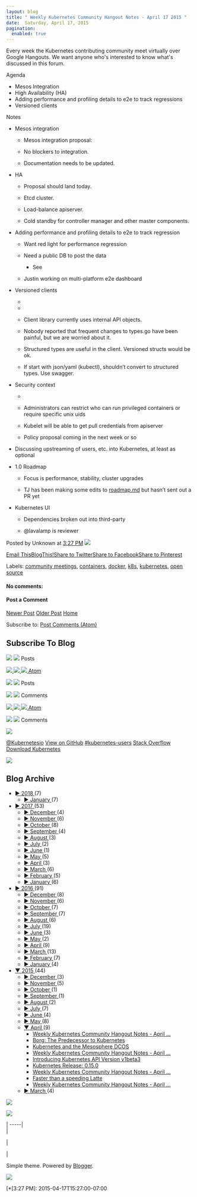 ```yaml
---
layout: blog
title: " Weekly Kubernetes Community Hangout Notes - April 17 2015 "
date:  Saturday, April 17, 2015
pagination:
  enabled: true
---
```

Every week the Kubernetes contributing community meet virtually over Google Hangouts. We want anyone who's interested to know what's discussed in this forum.  

Agenda  

* Mesos Integration
* High Availability (HA)
* Adding performance and profiling details to e2e to track regressions
* Versioned clients

Notes  


* Mesos integration

    * Mesos integration proposal:

    * No blockers to integration.

    * Documentation needs to be updated.
* HA

    * Proposal should land today.

    * Etcd cluster.

    * Load-balance apiserver.

    * Cold standby for controller manager and other master components.
* Adding performance and profiling details to e2e to track regression

    * Want red light for performance regression

    * Need a public DB to post the data

        * See

    * Justin working on multi-platform e2e dashboard
* Versioned clients

    *

    *

    * Client library currently uses internal API objects.

    * Nobody reported that frequent changes to types.go have been painful, but we are worried about it.

    * Structured types are useful in the client. Versioned structs would be ok.

    * If start with json/yaml (kubectl), shouldn’t convert to structured types. Use swagger.
* Security context

    *

    * Administrators can restrict who can run privileged containers or require specific unix uids

    * Kubelet will be able to get pull credentials from apiserver

    * Policy proposal coming in the next week or so
* Discussing upstreaming of users, etc. into Kubernetes, at least as optional
* 1.0 Roadmap

    * Focus is performance, stability, cluster upgrades

    * TJ has been making some edits to [roadmap.md][4] but hasn’t sent out a PR yet
* Kubernetes UI

    * Dependencies broken out into third-party

    * @lavalamp is reviewer

Posted by  Unknown at  [3:27 PM][5] [ ![][6] ][7]

[Email This][8][BlogThis!][9][Share to Twitter][10][Share to Facebook][11][Share to Pinterest][12]

Labels: [community meetings][13], [containers][14], [docker][15], [k8s][16], [kubernetes][17], [open source][18]

#### No comments:

#### Post a Comment

[Newer Post][19] [Older Post][20] [Home][3]

Subscribe to: [Post Comments (Atom)][21]

## Subscribe To Blog

![][22] ![][23] Posts

[ ![][24] ][25] [ ![][26] ][27] [ ![][23] Atom ][28]

![][22] ![][23] Posts

![][22] ![][23] Comments

[ ![][24] ][29] [ ![][26] ][30] [ ![][23] Atom ][21]

![][22] ![][23] Comments

[ ![][31] ][32]

[@Kubernetesio][33] [View on GitHub][34] [#kubernetes-users][35] [Stack Overflow][36] [Download Kubernetes][37]

[ ![][31] ][38]

## Blog Archive

* [ ►  ][39] [ 2018 ][40] (7)
    * [ ►  ][39] [ January ][41] (7)
* [ ►  ][39] [ 2017 ][42] (53)
    * [ ►  ][39] [ December ][43] (4)
    * [ ►  ][39] [ November ][44] (6)
    * [ ►  ][39] [ October ][45] (8)
    * [ ►  ][39] [ September ][46] (4)
    * [ ►  ][39] [ August ][47] (3)
    * [ ►  ][39] [ July ][48] (2)
    * [ ►  ][39] [ June ][49] (1)
    * [ ►  ][39] [ May ][50] (5)
    * [ ►  ][39] [ April ][51] (3)
    * [ ►  ][39] [ March ][52] (6)
    * [ ►  ][39] [ February ][53] (5)
    * [ ►  ][39] [ January ][54] (6)
* [ ►  ][39] [ 2016 ][55] (91)
    * [ ►  ][39] [ December ][56] (8)
    * [ ►  ][39] [ November ][57] (6)
    * [ ►  ][39] [ October ][58] (7)
    * [ ►  ][39] [ September ][59] (7)
    * [ ►  ][39] [ August ][60] (6)
    * [ ►  ][39] [ July ][61] (19)
    * [ ►  ][39] [ June ][62] (3)
    * [ ►  ][39] [ May ][63] (2)
    * [ ►  ][39] [ April ][64] (9)
    * [ ►  ][39] [ March ][65] (13)
    * [ ►  ][39] [ February ][66] (7)
    * [ ►  ][39] [ January ][67] (4)
* [ ▼  ][39] [ 2015 ][68] (44)
    * [ ►  ][39] [ December ][69] (3)
    * [ ►  ][39] [ November ][70] (5)
    * [ ►  ][39] [ October ][71] (1)
    * [ ►  ][39] [ September ][72] (1)
    * [ ►  ][39] [ August ][73] (2)
    * [ ►  ][39] [ July ][74] (7)
    * [ ►  ][39] [ June ][75] (4)
    * [ ►  ][39] [ May ][76] (8)
    * [ ▼  ][39] [ April ][77] (9)
        * [Weekly Kubernetes Community Hangout Notes - April ...][78]
        * [Borg: The Predecessor to Kubernetes][79]
        * [Kubernetes and the Mesosphere DCOS][80]
        * [Weekly Kubernetes Community Hangout Notes - April ...][81]
        * [Introducing Kubernetes API Version v1beta3][82]
        * [Kubernetes Release: 0.15.0][83]
        * [Weekly Kubernetes Community Hangout Notes - April ...][84]
        * [Faster than a speeding Latte][85]
        * [Weekly Kubernetes Community Hangout Notes - April ...][86]
    * [ ►  ][39] [ March ][87] (4)

[ ![][31] ][88]

[ ![][31] ][89]

| -----|  
|  

  |  

  |  

Simple theme. Powered by [Blogger][90].

[ ![][31] ][91]

[1]: http://kubernetes.io/images/nav_logo.svg
[2]: http://kubernetes.io/docs/
[3]: http://blog.kubernetes.io/
[4]: https://github.com/GoogleCloudPlatform/kubernetes/blob/master/docs/roadmap.md
[5]: http://blog.kubernetes.io/2015/04/weekly-kubernetes-community-hangout_17.html "permanent link"
[6]: https://resources.blogblog.com/img/icon18_edit_allbkg.gif
[7]: https://www.blogger.com/post-edit.g?blogID=112706738355446097&postID=630924463010638300&from=pencil "Edit Post"
[8]: https://www.blogger.com/share-post.g?blogID=112706738355446097&postID=630924463010638300&target=email "Email This"
[9]: https://www.blogger.com/share-post.g?blogID=112706738355446097&postID=630924463010638300&target=blog "BlogThis!"
[10]: https://www.blogger.com/share-post.g?blogID=112706738355446097&postID=630924463010638300&target=twitter "Share to Twitter"
[11]: https://www.blogger.com/share-post.g?blogID=112706738355446097&postID=630924463010638300&target=facebook "Share to Facebook"
[12]: https://www.blogger.com/share-post.g?blogID=112706738355446097&postID=630924463010638300&target=pinterest "Share to Pinterest"
[13]: http://blog.kubernetes.io/search/label/community%20meetings
[14]: http://blog.kubernetes.io/search/label/containers
[15]: http://blog.kubernetes.io/search/label/docker
[16]: http://blog.kubernetes.io/search/label/k8s
[17]: http://blog.kubernetes.io/search/label/kubernetes
[18]: http://blog.kubernetes.io/search/label/open%20source
[19]: http://blog.kubernetes.io/2015/04/kubernetes-and-mesosphere-dcos.html "Newer Post"
[20]: http://blog.kubernetes.io/2015/04/introducing-kubernetes-v1beta3.html "Older Post"
[21]: http://blog.kubernetes.io/feeds/630924463010638300/comments/default
[22]: https://img2.blogblog.com/img/widgets/arrow_dropdown.gif
[23]: https://img1.blogblog.com/img/icon_feed12.png
[24]: https://img1.blogblog.com/img/widgets/subscribe-netvibes.png
[25]: https://www.netvibes.com/subscribe.php?url=http%3A%2F%2Fblog.kubernetes.io%2Ffeeds%2Fposts%2Fdefault
[26]: https://img1.blogblog.com/img/widgets/subscribe-yahoo.png
[27]: https://add.my.yahoo.com/content?url=http%3A%2F%2Fblog.kubernetes.io%2Ffeeds%2Fposts%2Fdefault
[28]: http://blog.kubernetes.io/feeds/posts/default
[29]: https://www.netvibes.com/subscribe.php?url=http%3A%2F%2Fblog.kubernetes.io%2Ffeeds%2F630924463010638300%2Fcomments%2Fdefault
[30]: https://add.my.yahoo.com/content?url=http%3A%2F%2Fblog.kubernetes.io%2Ffeeds%2F630924463010638300%2Fcomments%2Fdefault
[31]: https://resources.blogblog.com/img/icon18_wrench_allbkg.png
[32]: //www.blogger.com/rearrange?blogID=112706738355446097&widgetType=Subscribe&widgetId=Subscribe1&action=editWidget§ionId=sidebar-right-1 "Edit"
[33]: https://twitter.com/kubernetesio
[34]: https://github.com/kubernetes/kubernetes
[35]: http://slack.k8s.io/
[36]: http://stackoverflow.com/questions/tagged/kubernetes
[37]: http://get.k8s.io/
[38]: //www.blogger.com/rearrange?blogID=112706738355446097&widgetType=HTML&widgetId=HTML2&action=editWidget§ionId=sidebar-right-1 "Edit"
[39]: javascript:void(0)
[40]: http://blog.kubernetes.io/2018/
[41]: http://blog.kubernetes.io/2018/01/
[42]: http://blog.kubernetes.io/2017/
[43]: http://blog.kubernetes.io/2017/12/
[44]: http://blog.kubernetes.io/2017/11/
[45]: http://blog.kubernetes.io/2017/10/
[46]: http://blog.kubernetes.io/2017/09/
[47]: http://blog.kubernetes.io/2017/08/
[48]: http://blog.kubernetes.io/2017/07/
[49]: http://blog.kubernetes.io/2017/06/
[50]: http://blog.kubernetes.io/2017/05/
[51]: http://blog.kubernetes.io/2017/04/
[52]: http://blog.kubernetes.io/2017/03/
[53]: http://blog.kubernetes.io/2017/02/
[54]: http://blog.kubernetes.io/2017/01/
[55]: http://blog.kubernetes.io/2016/
[56]: http://blog.kubernetes.io/2016/12/
[57]: http://blog.kubernetes.io/2016/11/
[58]: http://blog.kubernetes.io/2016/10/
[59]: http://blog.kubernetes.io/2016/09/
[60]: http://blog.kubernetes.io/2016/08/
[61]: http://blog.kubernetes.io/2016/07/
[62]: http://blog.kubernetes.io/2016/06/
[63]: http://blog.kubernetes.io/2016/05/
[64]: http://blog.kubernetes.io/2016/04/
[65]: http://blog.kubernetes.io/2016/03/
[66]: http://blog.kubernetes.io/2016/02/
[67]: http://blog.kubernetes.io/2016/01/
[68]: http://blog.kubernetes.io/2015/
[69]: http://blog.kubernetes.io/2015/12/
[70]: http://blog.kubernetes.io/2015/11/
[71]: http://blog.kubernetes.io/2015/10/
[72]: http://blog.kubernetes.io/2015/09/
[73]: http://blog.kubernetes.io/2015/08/
[74]: http://blog.kubernetes.io/2015/07/
[75]: http://blog.kubernetes.io/2015/06/
[76]: http://blog.kubernetes.io/2015/05/
[77]: http://blog.kubernetes.io/2015/04/
[78]: http://blog.kubernetes.io/2015/04/weekly-kubernetes-community-hangout_29.html
[79]: http://blog.kubernetes.io/2015/04/borg-predecessor-to-kubernetes.html
[80]: http://blog.kubernetes.io/2015/04/kubernetes-and-mesosphere-dcos.html
[81]: http://blog.kubernetes.io/2015/04/weekly-kubernetes-community-hangout_17.html
[82]: http://blog.kubernetes.io/2015/04/introducing-kubernetes-v1beta3.html
[83]: http://blog.kubernetes.io/2015/04/kubernetes-release-0150.html
[84]: http://blog.kubernetes.io/2015/04/weekly-kubernetes-community-hangout_11.html
[85]: http://blog.kubernetes.io/2015/04/faster-than-speeding-latte.html
[86]: http://blog.kubernetes.io/2015/04/weekly-kubernetes-community-hangout.html
[87]: http://blog.kubernetes.io/2015/03/
[88]: //www.blogger.com/rearrange?blogID=112706738355446097&widgetType=BlogArchive&widgetId=BlogArchive1&action=editWidget§ionId=sidebar-right-1 "Edit"
[89]: //www.blogger.com/rearrange?blogID=112706738355446097&widgetType=HTML&widgetId=HTML1&action=editWidget§ionId=sidebar-right-1 "Edit"
[90]: https://www.blogger.com
[91]: //www.blogger.com/rearrange?blogID=112706738355446097&widgetType=Attribution&widgetId=Attribution1&action=editWidget§ionId=footer-3 "Edit"

  [*[3:27 PM]: 2015-04-17T15:27:00-07:00
